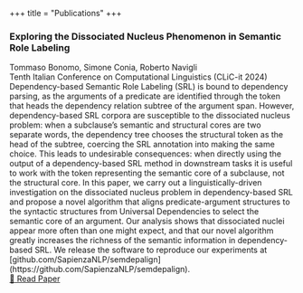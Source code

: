 +++
title = "Publications"
+++

### Exploring the Dissociated Nucleus Phenomenon in Semantic Role Labeling
<div class="paper-authors">Tommaso Bonomo, Simone Conia, Roberto Navigli</div>
<div class="paper-conference">Tenth Italian Conference on Computational Linguistics (CLiC-it 2024)</div>

<div class="paper-abstract">
Dependency-based Semantic Role Labeling (SRL) is bound to dependency parsing, as the arguments of a predicate are identified through the token that heads the dependency relation subtree of the argument span. However, dependency-based SRL corpora are susceptible to the dissociated nucleus problem: when a subclause’s semantic and structural cores are two separate words, the dependency tree chooses the structural token as the head of the subtree, coercing the SRL annotation into making the same choice. This leads to undesirable consequences: when directly using the output of a dependency-based SRL method in downstream tasks it is useful to work with the token representing the semantic core of a subclause, not the structural core. In this paper, we carry out a linguistically-driven investigation on the dissociated nucleus problem in dependency-based SRL and propose a novel algorithm that aligns predicate-argument structures to the syntactic structures from Universal Dependencies to select the semantic core of an argument. Our analysis shows that dissociated nuclei appear more often than one might expect, and that our novel algorithm greatly increases the richness of the semantic information in dependency-based SRL. We release the software to reproduce our experiments at [github.com/SapienzaNLP/semdepalign](https://github.com/SapienzaNLP/semdepalign).
</div>
<div class="paper-link"><a href="https://ceur-ws.org/Vol-3878/11_main_long.pdf">📄 Read Paper</a></div>



